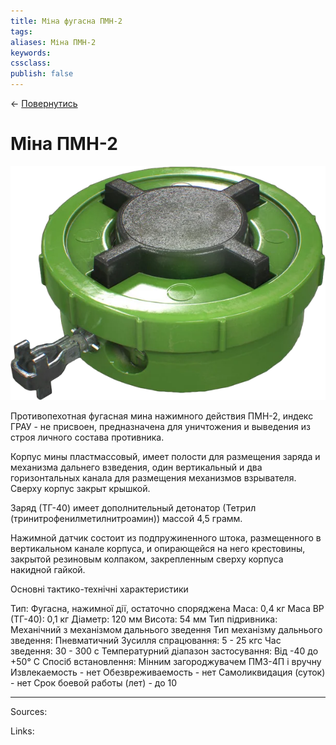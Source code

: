 ```yaml
---
title: Міна фугасна ПМН-2
tags: 
aliases: Міна ПМН-2
keywords:
cssclass:
publish: false
---
```


← [Повернутись](./index.md)

# Міна ПМН-2

![](./assets/pmn-2.png)


Противопехотная фугасная мина нажимного действия ПМН-2, индекс ГРАУ - не присвоен, предназначена для уничтожения и выведения из строя личного состава противника.

Корпус мины пластмассовый, имеет полости для размещения заряда и механизма дальнего взведения, один вертикальный и два горизонтальных канала для размещения механизмов взрывателя. Сверху корпус закрыт крышкой.

Заряд (ТГ-40) имеет дополнительный детонатор (Тетрил (тринитрофенилметилнитроамин)) массой 4,5 грамм. 

Нажимной датчик состоит из подпружиненного штока, размещенного в вертикальном канале корпуса, и опирающейся на него крестовины, закрытой резиновым колпаком, закрепленным сверху корпуса накидной гайкой.

Основні тактико-технічні характеристики 

Тип: Фугасна, нажимної дії, остаточно споряджена 
Маса: 0,4 кг 
Маса ВР (ТГ-40): 0,1 кг 
Діаметр: 120 мм 
Висота: 54 мм 
Тип підривника: Механічний з механізмом дальнього зведення 
Тип механізму дальнього зведення: Пневматичний 
Зусилля спрацювання: 5 - 25 кгс 
Час зведення: 30 - 300 с 
Температурний діапазон застосування: Від -40 до +50° С 
Спосіб встановлення: Мінним загороджувачем ПМЗ-4П і вручну
Извлекаемость - нет
Обезвреживаемость - нет
Самоликвидация (суток) - нет
Срок боевой работы (лет) - до 10


---------
Sources:



Links:


